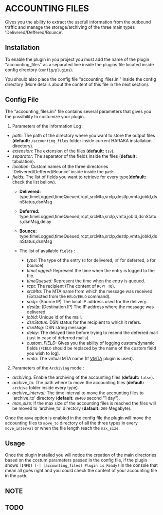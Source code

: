 ACCOUNTING FILES 
========

Gives you the ability to extract the usefull information from the outbound traffic and manage the storage/archiving of the three main types 'Delivered/Deffered/Bounce'.

## Installation

To enable the plugin in you project you must add the name of the plugin "accounting_files" as a separated line inside the plugins file located inside config directory (`config/plugins`).

You should also place the config file "accounting_files.ini" inside the config directory (More details about the content of this file in the next section).

## Config File

The "accounting_files.ini" file contains several parameters that gives you the possibility to costumize your plugin.

 1. Parameters of the information Log :

* *path:* The path of the directory where you want to store the output files (**default:** `/accounting_files` folder inside current HARAKA installation directory). 
* *extension:* The extension of the files (**default:** `tsv`).
* *separator:* The separator of the fields inside the files (**default:** tabulation).
* *location:* Custom names of the three directories 'Delivered/Deffered/Bounce' inside inside the `path`.
* *fields:* The list of fields you want to retrieve for every type(**default:** check the list bellow).
	- **Delivered:** type,timeLogged,timeQueued,rcpt,srcMta,srcIp,destIp,vmta,jobId,dsnStatus,dsnMsg
	- **Deferred:** type,timeLogged,timeQueued,rcpt,srcMta,srcIp,vmta,jobId,dsnStatus,dsnMsg,delay
	- **Bounce:** type,timeLogged,timeQueued,rcpt,srcMta,srcIp,destIp,vmta,jobId,dsnStatus,dsnMsg
	
	
	- The list of available `fields` :

		- *type:* The type of the entry (`d` for delivered, `df` for deferred, `b` for bounce)
		- *timeLogged:* Represent the time when the entry is logged to the file.
		- *timeQueued:* Represent the time when the entry is queued.
		- *rcpt:* The recipient (The content of `RCPT TO`).
		- *srcMta:* The MTA name from which the message was received (Extracted from the `HELO/EHLO` command).
		- *srcIp:* (Source IP) The local IP address used for the delivery.
		- *destIp:* (Destination IP) The IP address where the message was delivered.
		- *jobId:* Unique id of the mail.
		- *dsnStatus:* DSN status for the recipient to which it refers.
		- *dsnMsg:* DSN string message.
		- *delay:* The delayed time before trying to resend the deferred mail (just in case of deferred mails).
		- *custom_FIELD:* Gives you the ability of logging custom/dynamic fields (`FIELD` should be replaced by the name of the custom field you wish to log).
		- *vmta:* The virtual MTA name (If [VMTA](https://github.com/haraka/haraka-plugin-vmta) plugin is used).

 2. Parameters of the `Archiving` mode :

* *archiving:* Enable the archiving of the accounting files (**default:** `false`).
* *archive_to:* The path where to move the accounting files (**default:** `archive` folder inside every type).
* *archive_interval:* The time interval to move the accounting files to 'archive_to' directory (**default:** `86400` second "1 day").
* *max_size:* If the max size of the accounting files is reached the files will be moved to 'archive_to' directory (**dafault:** `200` Megabyte).

Once the `move` option is enabled in the config file the plugin will move the accounting files to `move_to` directory of all the three types in every `move_interval` or when the file length reach the `max_size`.

## Usage

Once the plugin installed you will notice the creation of the main directories based on the costum parameters passed in the config file, if the plugin shows `[INFO] [-] [accounting_files] Plugin is Ready!` in the console that mean all goes right and you could check the content of your accounting file in the `path`.

## NOTE


## TODO
